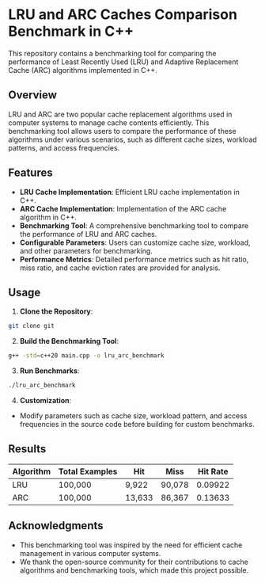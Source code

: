 # LRU and ARC Caches Comparison Benchmark in C++

This repository contains a benchmarking tool for comparing the performance of Least Recently Used (LRU) and Adaptive
Replacement Cache (ARC) algorithms implemented in C++.

## Overview

LRU and ARC are two popular cache replacement algorithms used in computer systems to manage cache contents efficiently.
This benchmarking tool allows users to compare the performance of these algorithms under various scenarios, such as
different cache sizes, workload patterns, and access frequencies.

## Features

- **LRU Cache Implementation**: Efficient LRU cache implementation in C++.
- **ARC Cache Implementation**: Implementation of the ARC cache algorithm in C++.
- **Benchmarking Tool**: A comprehensive benchmarking tool to compare the performance of LRU and ARC caches.
- **Configurable Parameters**: Users can customize cache size, workload, and other parameters for benchmarking.
- **Performance Metrics**: Detailed performance metrics such as hit ratio, miss ratio, and cache eviction rates are
  provided for analysis.

## Usage

1. **Clone the Repository**:

```bash
git clone git
```

2. **Build the Benchmarking Tool**:

```bash
g++ -std=c++20 main.cpp -o lru_arc_benchmark
```

3. **Run Benchmarks**:

```bash
./lru_arc_benchmark
```

4. **Customization**:

- Modify parameters such as cache size, workload pattern, and access frequencies in the source code before building for
  custom benchmarks.

## Results

| Algorithm | Total Examples | Hit    | Miss   | Hit Rate |
|-----------|----------------|--------|--------|----------|
| LRU       | 100,000        | 9,922  | 90,078 | 0.09922  |
| ARC       | 100,000        | 13,633 | 86,367 | 0.13633  |

## Acknowledgments

- This benchmarking tool was inspired by the need for efficient cache management in various computer systems.
- We thank the open-source community for their contributions to cache algorithms and benchmarking tools, which made this
  project possible.

